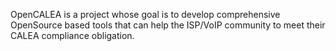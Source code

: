 OpenCALEA is a project whose goal is to develop comprehensive OpenSource based tools that can help the ISP/VoIP community to meet their CALEA compliance obligation.